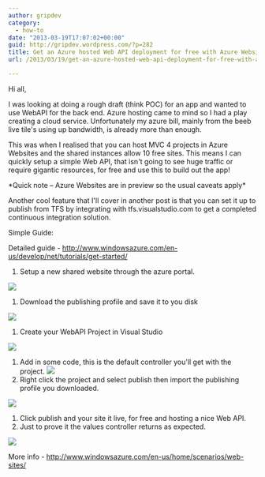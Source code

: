 ```yaml
---
author: gripdev
category:
  - how-to
date: "2013-03-19T17:07:02+00:00"
guid: http://gripdev.wordpress.com/?p=282
title: Get an Azure hosted Web API deployment for free with Azure Websites
url: /2013/03/19/get-an-azure-hosted-web-api-deployment-for-free-with-azure-websites/

---
```

Hi all,

I was looking at doing a rough draft (think POC) for an app and wanted to use WebAPI for the back end. Azure hosting came to mind so I had a play creating a cloud service. Unfortunately my azure bill, mainly from the beeb live tile's using up bandwidth, is already more than enough.

This was when I realised that you can host MVC 4 projects in Azure Websites and the shared instances allow 10 free sites. This means I can quickly setup a simple Web API, that isn't going to see huge traffic or require gigantic resources, for free and use this to build out the app!

\*Quick note – Azure Websites are in preview so the usual caveats apply\*

Another cool feature that I'll cover in another post is that you can set it up to publish from TFS by integrating with tfs.visualstudio.com to get a completed continuous integration solution.

Simple Guide:

Detailed guide - http://www.windowsazure.com/en-us/develop/net/tutorials/get-started/

1. Setup a new shared website through the azure portal.

![](/wp-content/uploads/2013/03/031913_1706_getanazureh1.png)

1. Download the publishing profile and save it to you disk

![](/wp-content/uploads/2013/03/031913_1706_getanazureh2.png)

1. Create your WebAPI Project in Visual Studio

![](/wp-content/uploads/2013/03/031913_1706_getanazureh3.png)

1. Add in some code, this is the default controller you'll get with the project.
   ![](/wp-content/uploads/2013/03/031913_1706_getanazureh4.png)
1. Right click the project and select publish then import the publishing profile you downloaded.

![](/wp-content/uploads/2013/03/031913_1706_getanazureh5.png)

1. Click publish and your site it live, for free and hosting a nice Web API.
1. Just to prove it the values controller returns as expected.

![](/wp-content/uploads/2013/03/031913_1706_getanazureh6.png)

More info - http://www.windowsazure.com/en-us/home/scenarios/web-sites/
